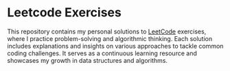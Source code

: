 # Leetcode Exercises

This repository contains my personal solutions to [LeetCode](https://leetcode.com/) exercises, where I practice problem-solving and algorithmic thinking. Each solution includes explanations and insights on various approaches to tackle common coding challenges. It serves as a continuous learning resource and showcases my growth in data structures and algorithms.